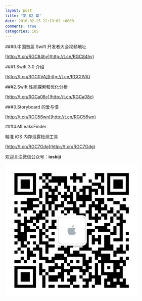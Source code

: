 ```yaml
---
layout: post
title: "第 82 篇"
date: 2016-02-25 22:19:02 +0800
comments: true
categories: iOS
---
```

###0.中国首届 Swift 开发者大会视频地址

[http://t.cn/RGC84hy](http://t.cn/RGC84hy)  

###1.Swift 3.0 介绍

[http://t.cn/RGCfIVA](http://t.cn/RGCfIVA)  

###2.Swift 性能探索和优化分析

[http://t.cn/RGCa08c](http://t.cn/RGCa08c)  

###3.Storyboard 的爱与恨

[http://t.cn/RGC56wn](http://t.cn/RGC56wn)  

###4.MLeaksFinder

精准 iOS 内存泄露检测工具

[http://t.cn/RGC7Gdg](http://t.cn/RGC7Gdg)  

欢迎关注微信公众号：**iosbiji**

![iOS开发笔记](/images/weixin.jpg)